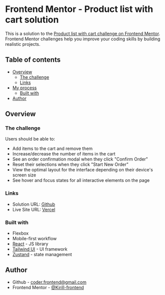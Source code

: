 # Frontend Mentor - Product list with cart solution

This is a solution to the [Product list with cart challenge on Frontend Mentor](https://www.frontendmentor.io/challenges/product-list-with-cart-5MmqLVAp_d). Frontend Mentor challenges help you improve your coding skills by building realistic projects.

## Table of contents

- [Overview](#overview)
  - [The challenge](#the-challenge)
  - [Links](#links)
- [My process](#my-process)
  - [Built with](#built-with)
- [Author](#author)

## Overview

### The challenge

Users should be able to:

- Add items to the cart and remove them
- Increase/decrease the number of items in the cart
- See an order confirmation modal when they click "Confirm Order"
- Reset their selections when they click "Start New Order"
- View the optimal layout for the interface depending on their device's screen size
- See hover and focus states for all interactive elements on the page

### Links

- Solution URL: [Github](https://github.com/Kirill-frontend/FM-cart-list)
- Live Site URL: [Vercel](https://your-live-site-url.com)

### Built with

- Flexbox
- Mobile-first workflow
- [React](https://reactjs.org/) - JS library
- [Tailwind UI](https://tailwindcss.com/) - UI framework
- [Zustand](https://zustand-demo.pmnd.rs/) - state management

## Author

- Github - [coder.frontend@gmail.com](https://github.com/Kirill-frontend)
- Frontend Mentor - [@Kirill-frontend](https://www.frontendmentor.io/profile/Kirill-frontend)
